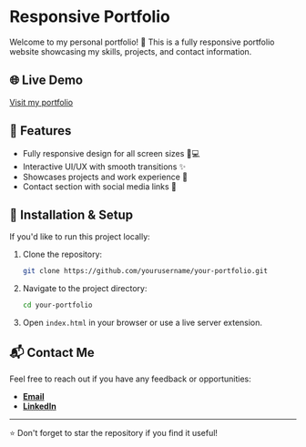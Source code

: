 # Responsive Portfolio

Welcome to my personal portfolio! 🚀 This is a fully responsive portfolio website showcasing my skills, projects, and contact information.

## 🌐 Live Demo
[Visit my portfolio](https://responsiveportfolio-bhumi.netlify.app/)

## 📌 Features
- Fully responsive design for all screen sizes 📱💻
- Interactive UI/UX with smooth transitions ✨
- Showcases projects and work experience 🎯
- Contact section with social media links 📩




## 🚀 Installation & Setup
If you'd like to run this project locally:

1. Clone the repository:
   ```sh
   git clone https://github.com/yourusername/your-portfolio.git
   ```
2. Navigate to the project directory:
   ```sh
   cd your-portfolio
   ```
3. Open `index.html` in your browser or use a live server extension.

## 📬 Contact Me
Feel free to reach out if you have any feedback or opportunities:
- [**Email**](mailto:bhumikasigadapu3@gmail.com)
- [**LinkedIn**](https://www.linkedin.com/in/bhumika-sigadapu-44b34a280/)


---
⭐ Don't forget to star the repository if you find it useful!

